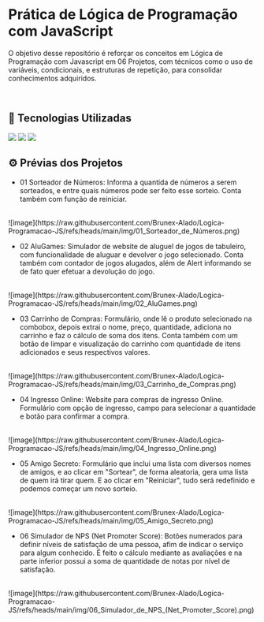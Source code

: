 # Prática de Lógica de Programação com JavaScript

O objetivo desse repositório é reforçar os conceitos em Lógica de Programação com Javascript em 06 Projetos, com técnicos como o uso de variáveis, condicionais, e estruturas de repetição, para consolidar conhecimentos adquiridos.

<br>

## 🚀 Tecnologias Utilizadas
<div>
  <img src="https://img.shields.io/badge/HTML-E44D26?style=for-the-badge&logo=html5&logoColor=white">
  <img src="https://img.shields.io/badge/CSS-1572B6?style=for-the-badge&logo=css3&logoColor=white">
  <img src="https://img.shields.io/badge/JavaScript-F7DF1E?style=for-the-badge&logo=javascript&logoColor=black">
</div>


## ⚙️ Prévias dos Projetos


- 01 Sorteador de Números: Informa a quantida de números a serem sorteados, e entre quais números pode ser feito esse sorteio. Conta também com função de reiniciar.
<br>
![image](https://raw.githubusercontent.com/Brunex-Alado/Logica-Programacao-JS/refs/heads/main/img/01_Sorteador_de_Números.png)
<br/>

- 02 AluGames: Simulador de website de aluguel de jogos de tabuleiro, com funcionalidade de aluguar e devolver o jogo selecionado. Conta também com contador de jogos alugados, além de Alert informando se de fato quer efetuar a devolução do jogo.
<br>
![image](https://raw.githubusercontent.com/Brunex-Alado/Logica-Programacao-JS/refs/heads/main/img/02_AluGames.png)
<br/>

- 03 Carrinho de Compras: Formulário, onde lê o produto selecionado na combobox, depois extrai o nome, preço, quantidade, adiciona no carrinho e faz o cálculo de soma dos itens. Conta também com um botão de limpar e visualização do carrinho com quantidade de itens adicionados e seus respectivos valores.
<br>
![image](https://raw.githubusercontent.com/Brunex-Alado/Logica-Programacao-JS/refs/heads/main/img/03_Carrinho_de_Compras.png)
<br/>

- 04 Ingresso Online: Website para compras de ingresso Online. Formulário com opção de ingresso, campo para selecionar a quantidade e botão para confirmar a compra.
<br>
![image](https://raw.githubusercontent.com/Brunex-Alado/Logica-Programacao-JS/refs/heads/main/img/04_Ingresso_Online.png)
<br/>

- 05 Amigo Secreto: Formulário que inclui uma lista com diversos nomes de amigos, e ao clicar em "Sortear", de forma aleatoria, gera uma lista de quem irá tirar quem. E ao clicar em "Reiniciar", tudo será redefinido e podemos começar um novo sorteio.
<br>
![image](https://raw.githubusercontent.com/Brunex-Alado/Logica-Programacao-JS/refs/heads/main/img/05_Amigo_Secreto.png)
<br/>

- 06 Simulador de NPS (Net Promoter Score): Botões numerados para definir níveis de satisfação de uma pessoa, afim de indicar o serviço para algum conhecido. É feito o cálculo mediante as avaliações e na parte inferior possui a soma de quantidade de notas por nível de satisfação.
<br>
![image](https://raw.githubusercontent.com/Brunex-Alado/Logica-Programacao-JS/refs/heads/main/img/06_Simulador_de_NPS_(Net_Promoter_Score).png)
<br/>
